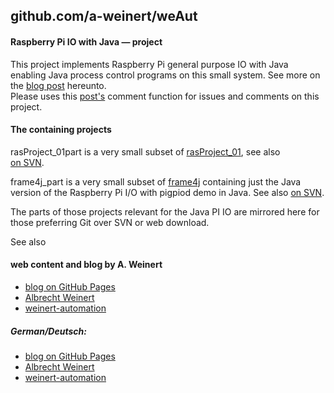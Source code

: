 ## github.com/a-weinert/weAut

#### Raspberry Pi IO with Java &mdash; project

This project implements Raspberry Pi general purpose IO with Java enabling
Java process control programs on this small system. See more on the
[blog post](https://a-weinert.github.io/posts/2019/05/raspiGPIOjava.html "blog post on Raspberry Pi IO with Java")
hereunto.<br />
Please uses this
[post's](https://a-weinert.github.io/posts/2019/05/raspiGPIOjava.html "blog post on Raspberry Pi IO with Java")
comment function for issues and comments on this project.

#### The containing projects 

rasProject_01part is a very small subset of 
[rasProject_01](https://a-weinert.de/pub/raspberry4remoteServices.pdf "Raspberry for remote services"),
see also  
[on SVN](https://weinert-automation.de/svn/rasProject_01/ "use guest:guest").

frame4j_part is a very small subset of [frame4j](https://frame4j.de "a Java framework")
containing just the Java version of the Raspberry Pi I/O with pigpiod demo in Java.
See also
[on SVN](https://weinert-automation.de/svn/frame4j/ "use guest:guest").

The parts of those projects relevant for the Java PI IO are mirrored here 
for those preferring Git over SVN or web download.
&nbsp; <br />

See also 

#### web content and blog by A. Weinert
+ [blog on GitHub Pages](https://a-weinert.github.io/index.html "blog startet April 2019")
+ [Albrecht Weinert](https://a-weinert.de/index_en.html "Albrecht's web site")
+ [weinert-automation](https://weinert-automation.de/index_en.html "development service consulting")

##### German/Deutsch:
- [blog on GitHub Pages](https://a-weinert.github.io/index_de.html "blog seit April 2019")
- [Albrecht Weinert](https://a-weinert.de/index.html "Albrecht Weinerts Web-Bereich")
- [weinert-automation](https://weinert-automation.de/index.html "Entwicklung Service Beratung")

